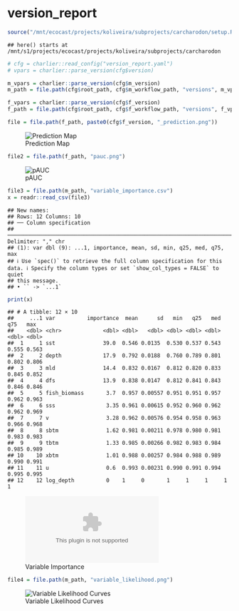 version_report
================

``` r
source("/mnt/ecocast/projects/koliveira/subprojects/carcharodon/setup.R")
```

    ## here() starts at /mnt/s1/projects/ecocast/projects/koliveira/subprojects/carcharodon

``` r
# cfg = charlier::read_config("version_report.yaml")
# vpars = charlier::parse_version(cfg$version)

m_vpars = charlier::parse_version(cfg$m_version)
m_path = file.path(cfg$root_path, cfg$m_workflow_path, "versions", m_vpars[["major"]], m_vpars[["minor"]], cfg$m_version)

f_vpars = charlier::parse_version(cfg$f_version)
f_path = file.path(cfg$root_path, cfg$f_workflow_path, "versions", f_vpars[["major"]], f_vpars[["minor"]], cfg$f_version)
```

``` r
file = file.path(f_path, paste0(cfg$f_version, "_prediction.png"))
```

<figure>
<img
src="/mnt/s1/projects/ecocast/projects/koliveira/subprojects/carcharodon/workflows/forecast_workflow/versions/v01/0002/v01.0002.02/v01.0002.02_prediction.png"
alt="Prediction Map" />
<figcaption aria-hidden="true">Prediction Map</figcaption>
</figure>

``` r
file2 = file.path(f_path, "pauc.png")
```

<figure>
<img
src="/mnt/s1/projects/ecocast/projects/koliveira/subprojects/carcharodon/workflows/forecast_workflow/versions/v01/0002/v01.0002.02/pauc.png"
alt="pAUC" />
<figcaption aria-hidden="true">pAUC</figcaption>
</figure>

``` r
file3 = file.path(m_path, "variable_importance.csv")
x = readr::read_csv(file3)
```

    ## New names:
    ## Rows: 12 Columns: 10
    ## ── Column specification
    ## ──────────────────────────────────────────────────────────────────────────────────────────────────────────────────────── Delimiter: "," chr
    ## (1): var dbl (9): ...1, importance, mean, sd, min, q25, med, q75, max
    ## ℹ Use `spec()` to retrieve the full column specification for this data. ℹ Specify the column types or set `show_col_types = FALSE` to quiet
    ## this message.
    ## • `` -> `...1`

``` r
print(x)
```

    ## # A tibble: 12 × 10
    ##     ...1 var          importance  mean      sd   min   q25   med   q75   max
    ##    <dbl> <chr>             <dbl> <dbl>   <dbl> <dbl> <dbl> <dbl> <dbl> <dbl>
    ##  1     1 sst               39.0  0.546 0.0135  0.530 0.537 0.543 0.555 0.563
    ##  2     2 depth             17.9  0.792 0.0188  0.760 0.789 0.801 0.802 0.806
    ##  3     3 mld               14.4  0.832 0.0167  0.812 0.820 0.833 0.845 0.852
    ##  4     4 dfs               13.9  0.838 0.0147  0.812 0.841 0.843 0.846 0.846
    ##  5     5 fish_biomass       3.7  0.957 0.00557 0.951 0.951 0.957 0.962 0.963
    ##  6     6 sss                3.35 0.961 0.00615 0.952 0.960 0.962 0.962 0.969
    ##  7     7 v                  3.28 0.962 0.00576 0.954 0.958 0.963 0.966 0.968
    ##  8     8 sbtm               1.62 0.981 0.00211 0.978 0.980 0.981 0.983 0.983
    ##  9     9 tbtm               1.33 0.985 0.00266 0.982 0.983 0.984 0.985 0.989
    ## 10    10 xbtm               1.01 0.988 0.00257 0.984 0.988 0.989 0.990 0.991
    ## 11    11 u                  0.6  0.993 0.00231 0.990 0.991 0.994 0.995 0.995
    ## 12    12 log_depth          0    1     0       1     1     1     1     1

<figure>
<embed
src="/mnt/s1/projects/ecocast/projects/koliveira/subprojects/carcharodon/workflows/modeling_workflow/versions/v01/000/v01.000.02/variable_importance.csv" />
<figcaption aria-hidden="true">Variable Importance</figcaption>
</figure>

``` r
file4 = file.path(m_path, "variable_likelihood.png")
```

<figure>
<img
src="/mnt/s1/projects/ecocast/projects/koliveira/subprojects/carcharodon/workflows/modeling_workflow/versions/v01/000/v01.000.02/variable_likelihood.png"
alt="Variable Likelihood Curves" />
<figcaption aria-hidden="true">Variable Likelihood Curves</figcaption>
</figure>
